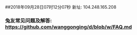 ##2018年09月28日07时12分07秒 新址: 104.248.165.208
### 兔友常见问题及解答: https://github.com/wanggonging/d/blob/w/FAQ.md

